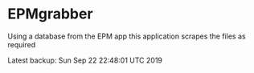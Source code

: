 # EPMgrabber
Using a database from the EPM app this application scrapes the files as required


Latest backup: Sun Sep 22 22:48:01 UTC 2019
